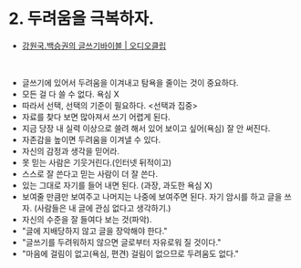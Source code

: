 # 2. 두려움을 극복하자.

- [강원국.백승권의 글쓰기바이블 | 오디오클립](https://audioclip.naver.com/channels/470)
<br/>

- 글쓰기에 있어서 두려움을 이겨내고 탐욕을 줄이는 것이 중요하다.
- 모든 걸 다 쓸 수 없다. 욕심 X
- 따라서 선택, 선택의 기준이 필요하다. <선택과 집중>
- 자료를 찾다 보면 많아져서 쓰기 어렵게 된다.
- 지금 당장 내 실력 이상으로 쓸려 해서 있어 보이고 싶어(욕심) 잘 안 써진다.
- 자존감을 높이면 두려움을 이겨낼 수 있다.
- 자신의 감정과 생각을 믿어라.
- 못 믿는 사람은 기웃거린다.(인터넷 뒤적이고)
- 스스로 잘 쓴다고 믿는 사람이 더 잘 쓴다.
- 있는 그대로 자기를 들어 내면 된다. (과장, 과도한 욕심 X)
- 보여줄 만큼만 보여주고 나머지는 나중에 보여주면 된다. 자기 암시를 하고 글을 쓰자. (사람들은 내 글에 관심 없다고 생각하기.)
- 자신의 수준을 잘 들여다 보는 것(파악).
- "글에 지배당하지 않고 글을 장악해야 한다."
- "글쓰기를 두려워하지 않으면 글로부터 자유로워 질 것이다."
- "마음에 걸림이 없고(욕심, 편견) 걸림이 없으므로 두려움도 없다."
